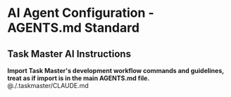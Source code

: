 # AI Agent Configuration - AGENTS.md Standard

## Task Master AI Instructions
**Import Task Master's development workflow commands and guidelines, treat as if import is in the main AGENTS.md file.**
@./.taskmaster/CLAUDE.md